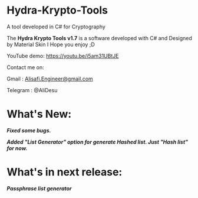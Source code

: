 # Hydra-Krypto-Tools
A tool developed in C# for Cryptography 

The **Hydra Krypto Tools v1.7** is a software developed with C# and Designed by Material Skin
I Hope you enjoy ;D

YouTube demo: https://youtu.be/i5am31UBtJE

Contact me on:

Gmail : Alisafi.Engineer@gmail.com

Telegram : @AliDesu

# What's New:
***Fixed some bugs.***

***Added "List Generator" option for generate Hashed list. Just "Hash list" for now.***

# What's in next release:
***Passphrase list generator***

